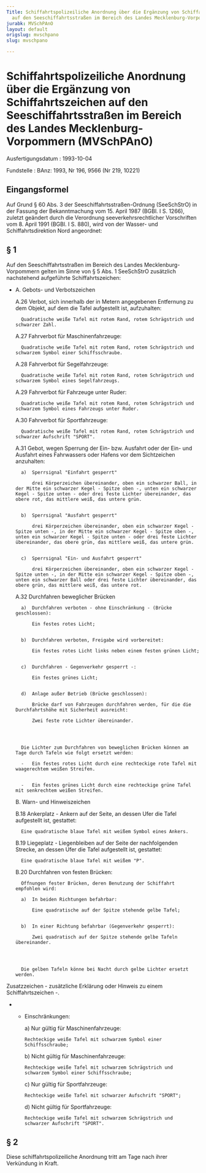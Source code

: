 ```yaml
---
Title: Schiffahrtspolizeiliche Anordnung über die Ergänzung von Schiffahrtszeichen
  auf den Seeschiffahrtsstraßen im Bereich des Landes Mecklenburg-Vorpommern
jurabk: MVSchPAnO
layout: default
origslug: mvschpano
slug: mvschpano

---
```


# Schiffahrtspolizeiliche Anordnung über die Ergänzung von Schiffahrtszeichen auf den Seeschiffahrtsstraßen im Bereich des Landes Mecklenburg-Vorpommern (MVSchPAnO)

Ausfertigungsdatum
:   1993-10-04

Fundstelle
:   BAnz: 1993, Nr 196, 9566 (Nr 219, 10221)



## Eingangsformel

Auf Grund § 60 Abs. 3 der Seeschiffahrtsstraßen-Ordnung (SeeSchStrO) in der Fassung der Bekanntmachung vom 15. April 1987 (BGBl. I S. 1266), zuletzt geändert durch die Verordnung seeverkehrsrechtlicher Vorschriften vom 8. April 1991 (BGBl. I S. 880), wird von der Wasser- und Schiffahrtsdirektion Nord angeordnet:


## § 1

Auf den Seeschiffahrtsstraßen im Bereich des Landes Mecklenburg-Vorpommern gelten im Sinne von § 5 Abs. 1 SeeSchStrO zusätzlich nachstehend aufgeführte Schiffahrtszeichen:

*
    A.  Gebots- und Verbotszeichen


    A.26 Verbot, sich innerhalb der in Metern angegebenen Entfernung zu dem Objekt, auf dem die Tafel aufgestellt ist, aufzuhalten:

        Quadratische weiße Tafel mit rotem Rand, rotem Schrägstrich und schwarzer Zahl.


    A.27 Fahrverbot für Maschinenfahrzeuge:

        Quadratische weiße Tafel mit rotem Rand, rotem Schrägstrich und schwarzem Symbol einer Schiffsschraube.


    A.28 Fahrverbot für Segelfahrzeuge:

        Quadratische weiße Tafel mit rotem Rand, rotem Schrägstrich und schwarzem Symbol eines Segelfahrzeugs.


    A.29 Fahrverbot für Fahrzeuge unter Ruder:

        Quadratische weiße Tafel mit rotem Rand, rotem Schrägstrich und schwarzem Symbol eines Fahrzeugs unter Ruder.


    A.30 Fahrverbot für Sportfahrzeuge:

        Quadratische weiße Tafel mit rotem Rand, rotem Schrägstrich und schwarzer Aufschrift "SPORT".


    A.31 Gebot, wegen Sperrung der Ein- bzw. Ausfahrt oder der Ein- und Ausfahrt eines Fahrwassers oder Hafens vor dem Sichtzeichen anzuhalten:

        a)  Sperrsignal "Einfahrt gesperrt"

            drei Körperzeichen übereinander, oben ein schwarzer Ball, in der Mitte ein schwarzer Kegel - Spitze oben -, unten ein schwarzer Kegel - Spitze unten - oder drei feste Lichter übereinander, das obere rot, das mittlere weiß, das untere grün.


        b)  Sperrsignal "Ausfahrt gesperrt"

            drei Körperzeichen übereinander, oben ein schwarzer Kegel - Spitze unten -, in der Mitte ein schwarzer Kegel - Spitze oben -, unten ein schwarzer Kegel - Spitze unten - oder drei feste Lichter übereinander, das obere grün, das mittlere weiß, das untere grün.


        c)  Sperrsignal "Ein- und Ausfahrt gesperrt"

            drei Körperzeichen übereinander, oben ein schwarzer Kegel - Spitze unten -, in der Mitte ein schwarzer Kegel - Spitze oben -, unten ein schwarzer Ball oder drei feste Lichter übereinander, das obere grün, das mittlere weiß, das untere rot.





    A.32 Durchfahren beweglicher Brücken

        a)  Durchfahren verboten - ohne Einschränkung - (Brücke geschlossen):

            Ein festes rotes Licht;


        b)  Durchfahren verboten, Freigabe wird vorbereitet:

            Ein festes rotes Licht links neben einem festen grünen Licht;


        c)  Durchfahren - Gegenverkehr gesperrt -:

            Ein festes grünes Licht;


        d)  Anlage außer Betrieb (Brücke geschlossen):

            Brücke darf von Fahrzeugen durchfahren werden, für die die Durchfahrtshöhe mit Sicherheit ausreicht:

            Zwei feste rote Lichter übereinander.




        Die Lichter zum Durchfahren von beweglichen Brücken können am Tage durch Tafeln wie folgt ersetzt werden:

        -   Ein festes rotes Licht durch eine rechteckige rote Tafel mit waagerechtem weißen Streifen.


        -   Ein festes grünes Licht durch eine rechteckige grüne Tafel mit senkrechtem weißen Streifen.





    B.  Warn- und Hinweiszeichen


    B.18 Ankerplatz - Ankern auf der Seite, an dessen Ufer die Tafel aufgestellt ist, gestattet:

        Eine quadratische blaue Tafel mit weißem Symbol eines Ankers.


    B.19 Liegeplatz - Liegenbleiben auf der Seite der nachfolgenden Strecke, an dessen Ufer die Tafel aufgestellt ist, gestattet:

        Eine quadratische blaue Tafel mit weißem "P".


    B.20 Durchfahren von festen Brücken:

        Öffnungen fester Brücken, deren Benutzung der Schiffahrt empfohlen wird:

        a)  In beiden Richtungen befahrbar:

            Eine quadratische auf der Spitze stehende gelbe Tafel;


        b)  In einer Richtung befahrbar (Gegenverkehr gesperrt):

            Zwei quadratisch auf der Spitze stehende gelbe Tafeln übereinander.




        Die gelben Tafeln könne bei Nacht durch gelbe Lichter ersetzt werden.






Zusatzzeichen - zusätzliche Erklärung oder Hinweis zu einem Schiffahrtszeichen -.

*
    *   Einschränkungen:

        a)  Nur gültig für Maschinenfahrzeuge:

            Rechteckige weiße Tafel mit schwarzem Symbol einer Schiffsschraube;


        b)  Nicht gültig für Maschinenfahrzeuge:

            Rechteckige weiße Tafel mit schwarzem Schrägstrich und schwarzem Symbol einer Schiffsschraube;


        c)  Nur gültig für Sportfahrzeuge:

            Rechteckige weiße Tafel mit schwarzer Aufschrift "SPORT";


        d)  Nicht gültig für Sportfahrzeuge:

            Rechteckige weiße Tafel mit schwarzem Schrägstrich und schwarzer Aufschrift "SPORT".











## § 2

Diese schiffahrtspolizeiliche Anordnung tritt am Tage nach ihrer Verkündung in Kraft.

